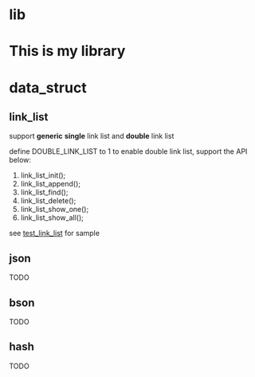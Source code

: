 # lib

# This is my library

# data_struct

## link_list
support **generic** **single** link list and **double** link list

define DOUBLE_LINK_LIST to 1 to enable double link list, support the API below:

1. link_list_init();
2. link_list_append();
3. link_list_find();
4. link_list_delete();
5. link_list_show_one();
6. link_list_show_all();

see [test_link_list](https://github.com/pathing/lib/blob/master/data_struct/test_link_list.c) for sample

## json
TODO
## bson
TODO
## hash
TODO
